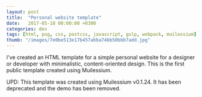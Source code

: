 ```yaml
---
layout: post
title:  "Personal website template"
date:   2017-05-18 00:00:00 +0300
categories: dev
tags: [html, pug, css, postcss, javascript, gulp, webpack, muilessium]
thumb: "/images/7e0be513e17b457abba74bb50bbb7add.jpg"
---
```


I've created an HTML template for a simple personal website for a designer or developer with minimalistic, content-oriented design. This is the first public template created using Muilessium.

UPD: This template was created using Muilessium v0.1.24. It has been deprecated and the demo has been removed.

